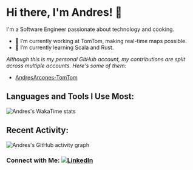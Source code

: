 # Hi there, I'm Andres! 👋

I'm a Software Engineer passionate about technology and cooking.
- 🔭 I’m currently working at TomTom, making real-time maps possible.
- 🌱 I’m currently learning Scala and Rust.

*Although this is my personal GitHub account, my contributions are split across multiple accounts. Here's some of them:*
- [AndresArcones-TomTom](https://github.com/AndresArcones-TomTom)

## Languages and Tools I Use Most:

![Andres's WakaTime stats](https://github-readme-stats.vercel.app/api/wakatime?username=AndresArcones&custom_title=Andres%20Arcones%20Stats&layout=compact&theme=github_dark_dimmed)

## Recent Activity:

![Andres's GitHub activity graph](https://github-readme-activity-graph.vercel.app/graph?username=AndresArcones&theme=github)

### Connect with Me: [![LinkedIn](https://img.shields.io/badge/-LinkedIn-blue?style=flat-square&logo=linkedin&logoColor=white&link=https://www.linkedin.com/in/andres-arcones/)](https://www.linkedin.com/in/andres-arcones/)
